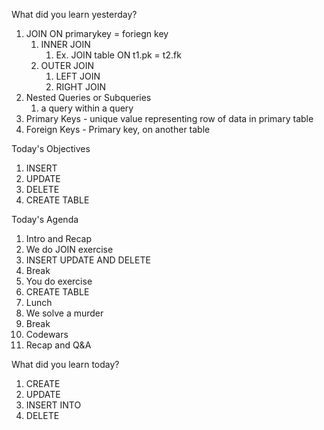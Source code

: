 What did you learn yesterday?

1. JOIN ON primarykey = foriegn key
   1. INNER JOIN
      1. Ex. JOIN table ON t1.pk = t2.fk
   2. OUTER JOIN
      1. LEFT JOIN
      2. RIGHT JOIN
2. Nested Queries or Subqueries
   1. a query within a query
3. Primary Keys - unique value representing row of data in primary table
4. Foreign Keys - Primary key, on another table

Today's Objectives

1. INSERT
2. UPDATE
3. DELETE
4. CREATE TABLE

Today's Agenda

1. Intro and Recap
2. We do JOIN exercise
3. INSERT UPDATE AND DELETE
4. Break
5. You do exercise
6. CREATE TABLE
7. Lunch
8. We solve a murder
9. Break
10. Codewars
11. Recap and Q&A


What did you learn today?

1. CREATE
2. UPDATE
3. INSERT INTO
4. DELETE
